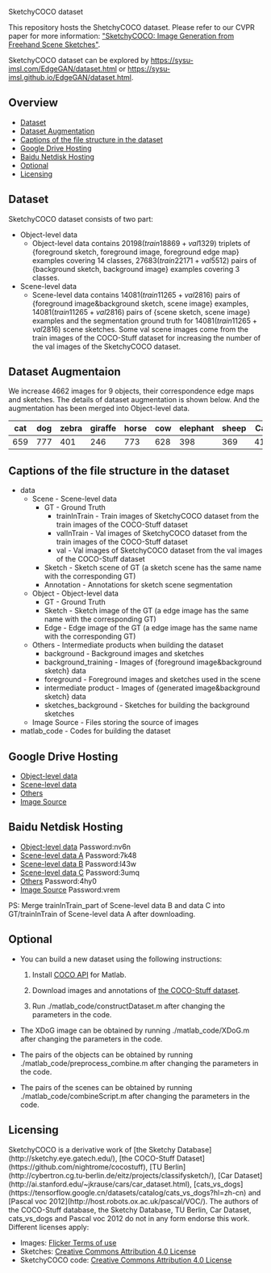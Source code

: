 SketchyCOCO dataset

This repository hosts the ShetchyCOCO dataset. Please refer to our CVPR paper for more information: ["SketchyCOCO: Image Generation from Freehand Scene Sketches"](https://arxiv.org/abs/2003.02683).

SketchyCOCO dataset can be explored by https://sysu-imsl.com/EdgeGAN/dataset.html or https://sysu-imsl.github.io/EdgeGAN/dataset.html.

## Overview

+ [Dataset](#1)
+ [Dataset Augmentation](#6)
+ [Captions of the file structure in the dataset](#2)
+ [Google Drive Hosting](#3)
+ [Baidu Netdisk Hosting](#7)
+ [Optional](#4)
+ [Licensing](#5)

<h2 id="1">Dataset</h2>

SketchyCOCO dataset consists of two part:

+ Object-level data
  + Object-level data contains $20198(train18869+val1329)$ triplets of \{foreground sketch, foreground image, foreground edge map\} examples covering 14 classes, $27683(train22171+val5512)$ pairs of \{background sketch, background image\} examples covering 3 classes. 
+ Scene-level data
  + Scene-level data contains $14081(train 11265 + val 2816)$ pairs of \{foreground image\&background sketch, scene image\} examples, $14081(train 11265 + val 2816)$  pairs of  \{scene sketch, scene image\} examples and the  segmentation ground truth for $14081(train 11265 + val 2816)$ scene sketches. Some val scene images come from the train images of the COCO-Stuff dataset for increasing the number of the val images of the SketchyCOCO dataset.

<h2 id="6">Dataset Augmentaion</h2>

We increase 4662 images for 9 objects, their correspondence edge maps and sketches. The details of dataset augmentation is shown below. And the augmentation has been merged into Object-level data.

| cat  | dog  | zebra | giraffe | horse | cow  | elephant | sheep | Car  |
| ---- | ---- | ----- | ------- | :---- | ---- | -------- | ----- | ---- |
| 659  | 777  | 401   | 246     | 773   | 628  | 398      | 369   | 411  |

<h2 id="2">Captions of the file structure in the dataset</h2>

+ data
  + Scene - Scene-level data
    + GT - Ground Truth
      + trainInTrain - Train images of SketchyCOCO dataset from the train images of the COCO-Stuff dataset
      + valInTrain - Val images of SketchyCOCO dataset from the train images of the COCO-Stuff dataset
      + val - Val images of SketchyCOCO dataset from the val images of the COCO-Stuff dataset
    + Sketch - Sketch scene of GT (a sketch scene has the same name with the corresponding GT)
    + Annotation - Annotations for sketch scene segmentation
  + Object - Object-level data
    + GT - Ground Truth
    + Sketch - Sketch image of the GT (a edge image has the same name with the corresponding GT)
    + Edge - Edge image of the GT (a edge image has the same name with the corresponding GT)
  + Others - Intermediate products when building the dataset
    + background - Background images and sketches
    + background_training - Images of {foreground image&background sketch} data
    + foreground - Foreground images and sketches used in the scene
    + intermediate product - Images of {generated image&background sketch} data
    + sketches_background - Sketches for building the background sketches
  + Image Source - Files storing the source of images
+ matlab_code - Codes for building the dataset

<h2 id="3">Google Drive Hosting</h2>

+ [Object-level data](https://drive.google.com/file/d/1P2kb1SCqnZrK_P32Vmcf5FShjbC9kN7e/view?usp=sharing)
+ [Scene-level data](https://drive.google.com/file/d/1ApjDhGjtqfFEMzm6dmyhS-2aXnnYLxnj/view?usp=sharing)
+ [Others](https://drive.google.com/file/d/1JxTmgLOM8P-3U2kNzTFP6fm2TS-ZAnPT/view?usp=sharing)
+ [Image Source](https://drive.google.com/file/d/1qVw0jp0dpLPeJw70s6sLNU2RSd-E3E5k/view?usp=sharing)

<h2 id="7">Baidu Netdisk Hosting</h2>

+ [Object-level data](https://pan.baidu.com/s/1jO0GyWwonamduc6Umo5X_g)  Password:nv6n
+ [Scene-level data A](https://pan.baidu.com/s/1udiN_nbBUarB1DChytR7SQ)  Password:7k48
+ [Scene-level data B](https://pan.baidu.com/s/1EZZT6eWsfliCv1x5-EwWWw)  Password:l43w
+ [Scene-level data C](https://pan.baidu.com/s/1b6jlnDMGD0kC6jsAuO0zxw)  Password:3umq
+ [Others](https://pan.baidu.com/s/1KH5ZvRp7_LixP0LARC5_5g)  Password:4hy0
+ [Image Source](https://pan.baidu.com/s/1tD3LE7oDhKQSGi53GRW1-Q)  Password:vrem

PS: Merge trainInTrain_part of Scene-level data B and data C into  GT/trainInTrain of Scene-level data A after downloading.

<h2 id="4">Optional</h2>

+ You can build a new dataset using the following instructions:

  1. Install [COCO API](https://github.com/nightrome/cocostuffapi) for Matlab.

  2. Download images and annotations of [the COCO-Stuff dataset](https://github.com/nightrome/cocostuff).

  3. Run ./matlab_code/constructDataset.m after changing the parameters in the code.

+ The XDoG image can be obtained by running ./matlab_code/XDoG.m after changing the parameters in the code.

+ The pairs of the objects can be obtained by running ./matlab_code/preprocess_combine.m after changing the parameters in the code.

+ The pairs of the scenes can be obtained by running ./matlab_code/combineScript.m after changing the parameters in the code.

<h2 id="5">Licensing</h2>
SketchyCOCO is a derivative work of [the Sketchy Database](http://sketchy.eye.gatech.edu/), [the COCO-Stuff Dataset](https://github.com/nightrome/cocostuff), [TU Berlin](http://cybertron.cg.tu-berlin.de/eitz/projects/classifysketch/), [Car Dataset](http://ai.stanford.edu/~jkrause/cars/car_dataset.html), [cats_vs_dogs](https://tensorflow.google.cn/datasets/catalog/cats_vs_dogs?hl=zh-cn) and [Pascal voc 2012](http://host.robots.ox.ac.uk/pascal/VOC/). The authors of the COCO-Stuff database, the Sketchy Database, TU Berlin, Car Dataset, cats_vs_dogs and Pascal voc 2012 do not in any form endorse this work. Different licenses apply:

+ Images: [Flicker Terms of use](https://info.yahoo.com/legal/us/yahoo/utos/utos-173.html)
+ Sketches: [Creative Commons Attribution 4.0 License](http://cocodataset.org/#termsofuse)
+ SketchyCOCO code: [Creative Commons Attribution 4.0 License](http://cocodataset.org/#termsofuse)

